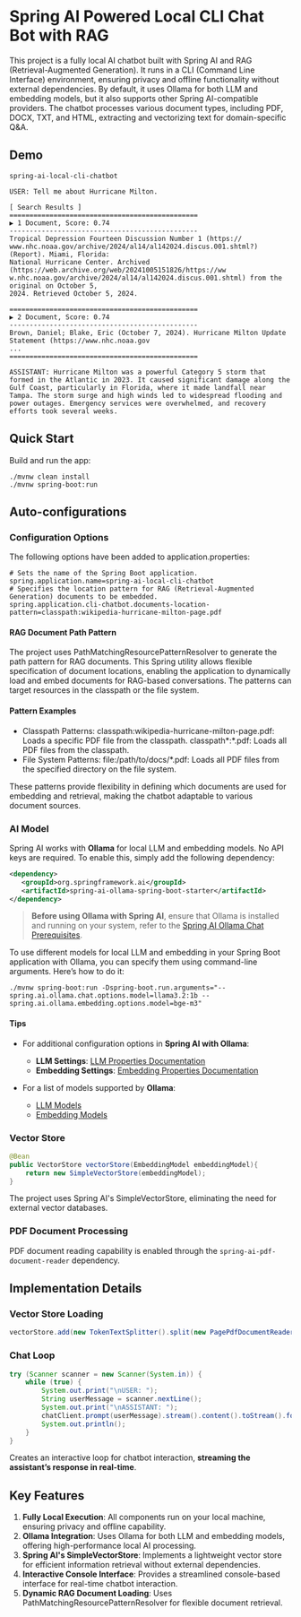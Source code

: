 # Spring AI Powered Local CLI Chat Bot with RAG

This project is a fully local AI chatbot built with Spring AI and RAG (Retrieval-Augmented Generation). It runs in a CLI (Command Line Interface) environment, ensuring privacy and offline functionality without external dependencies. By default, it uses Ollama for both LLM and embedding models, but it also supports other Spring AI-compatible providers. The chatbot processes various document types, including PDF, DOCX, TXT, and HTML, extracting and vectorizing text for domain-specific Q&A.

## Demo
```
spring-ai-local-cli-chatbot

USER: Tell me about Hurricane Milton.

[ Search Results ]
===============================================
▶ 1 Document, Score: 0.74
-----------------------------------------------
Tropical Depression Fourteen Discussion Number 1 (https://
www.nhc.noaa.gov/archive/2024/al14/al142024.discus.001.shtml?) (Report). Miami, Florida:
National Hurricane Center. Archived (https://web.archive.org/web/20241005151826/https://ww
w.nhc.noaa.gov/archive/2024/al14/al142024.discus.001.shtml) from the original on October 5,
2024. Retrieved October 5, 2024.

===============================================
▶ 2 Document, Score: 0.74
-----------------------------------------------
Brown, Daniel; Blake, Eric (October 7, 2024). Hurricane Milton Update Statement (https://www.nhc.noaa.gov
...
===============================================

ASSISTANT: Hurricane Milton was a powerful Category 5 storm that formed in the Atlantic in 2023. It caused significant damage along the Gulf Coast, particularly in Florida, where it made landfall near Tampa. The storm surge and high winds led to widespread flooding and power outages. Emergency services were overwhelmed, and recovery efforts took several weeks.
```

## Quick Start

Build and run the app:
```
./mvnw clean install
./mvnw spring-boot:run
```

## Auto-configurations

### Configuration Options
The following options have been added to application.properties:
```
# Sets the name of the Spring Boot application.
spring.application.name=spring-ai-local-cli-chatbot
# Specifies the location pattern for RAG (Retrieval-Augmented Generation) documents to be embedded.
spring.application.cli-chatbot.documents-location-pattern=classpath:wikipedia-hurricane-milton-page.pdf
```
#### RAG Document Path Pattern
The project uses PathMatchingResourcePatternResolver to generate the path pattern for RAG documents. This Spring utility allows flexible specification of document locations, enabling the application to dynamically load and embed documents for RAG-based conversations. The patterns can target resources in the classpath or the file system.

#### Pattern Examples
- Classpath Patterns:
classpath:wikipedia-hurricane-milton-page.pdf: Loads a specific PDF file from the classpath.
classpath*:*.pdf: Loads all PDF files from the classpath.
- File System Patterns:
file:/path/to/docs/*.pdf: Loads all PDF files from the specified directory on the file system.

These patterns provide flexibility in defining which documents are used for embedding and retrieval, making the chatbot adaptable to various document sources.

### AI Model

Spring AI works with **Ollama** for local LLM and embedding models. No API keys are required.
To enable this, simply add the following dependency:
```xml
<dependency>
   <groupId>org.springframework.ai</groupId>
   <artifactId>spring-ai-ollama-spring-boot-starter</artifactId>
</dependency>
```
> **Before using Ollama with Spring AI**, ensure that Ollama is installed and running on your system, refer to the [Spring AI Ollama Chat Prerequisites](https://docs.spring.io/spring-ai/reference/api/chat/ollama-chat.html#_prerequisites).

To use different models for local LLM and embedding in your Spring Boot application with Ollama, you can specify them using command-line arguments. Here’s how to do it:
```
./mvnw spring-boot:run -Dspring-boot.run.arguments="--spring.ai.ollama.chat.options.model=llama3.2:1b --spring.ai.ollama.embedding.options.model=bge-m3"
```
#### Tips

- For additional configuration options in **Spring AI with Ollama**:
    - **LLM Settings**: [LLM Properties Documentation](https://docs.spring.io/spring-ai/reference/api/chat/ollama-chat.html#_chat_properties)
    - **Embedding Settings**: [Embedding Properties Documentation](https://docs.spring.io/spring-ai/reference/api/embeddings/ollama-embeddings.html#_embedding_properties)

- For a list of models supported by **Ollama**:
    - [LLM Models](https://github.com/ollama/ollama?tab=readme-ov-file#model-library)
    - [Embedding Models](https://ollama.com/search?c=embedding)

### Vector Store
```java
@Bean
public VectorStore vectorStore(EmbeddingModel embeddingModel){
    return new SimpleVectorStore(embeddingModel);
}
```
The project uses Spring AI's SimpleVectorStore, eliminating the need for external vector databases.

### PDF Document Processing

PDF document reading capability is enabled through the `spring-ai-pdf-document-reader` dependency.

## Implementation Details
### Vector Store Loading
```java
vectorStore.add(new TokenTextSplitter().split(new PagePdfDocumentReader(localDocs).read()));
```
### Chat Loop
```java
try (Scanner scanner = new Scanner(System.in)) {
    while (true) {
        System.out.print("\nUSER: ");
        String userMessage = scanner.nextLine();
        System.out.print("\nASSISTANT: ");
        chatClient.prompt(userMessage).stream().content().toStream().forEach(System.out::print);
        System.out.println();
    }
}
```
Creates an interactive loop for chatbot interaction, **streaming the assistant’s response in real-time**.

## Key Features

1. **Fully Local Execution**: All components run on your local machine, ensuring privacy and offline capability.
2. **Ollama Integration**: Uses Ollama for both LLM and embedding models, offering high-performance local AI processing.
3. **Spring AI's SimpleVectorStore**: Implements a lightweight vector store for efficient information retrieval without external dependencies.
4. **Interactive Console Interface**: Provides a streamlined console-based interface for real-time chatbot interaction.
5. **Dynamic RAG Document Loading**: Uses PathMatchingResourcePatternResolver for flexible document retrieval.

